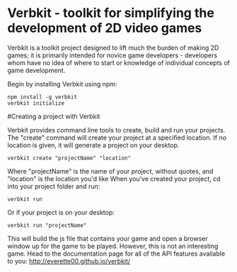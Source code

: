 # Verbkit - toolkit for simplifying the development of 2D video games

Verbkit is a toolkit project designed to lift much the burden of making 2D games; it is primarily intended for novice game developers - developers whom have no idea of where to start or knowledge of individual concepts of game development.

Begin by installing Verbkit using npm:

```
npm install -g verbkit
verbkit initialize
```

#Creating a project with Verbkit

Verbkit provides command line tools to create, build and run your projects. The "create" command
will create your project at a specified location. If no location is given, it will generate a project
on your desktop.

```
verbkit create "projectName" "location"
```
Where "projectName" is the name of your project, without quotes, and "location" is the location you'd like
When you've created your project, cd into your project folder and run:

```
verbkit run
```

Or if your project is on your desktop:

```
verbkit run "projectName"
```

This will build the js file that contains your game and open a browser window up for the game to be played. However, this is not an interesting game. Head to the documentation page for all of the API features available to you: http://everette00.github.io/verbkit/
